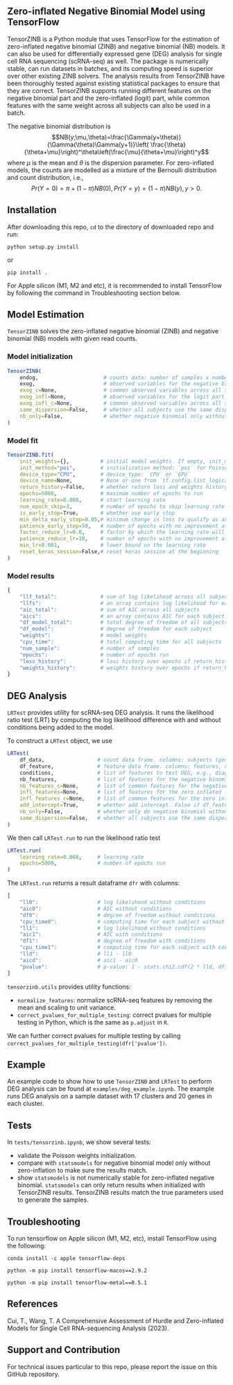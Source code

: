 ## Zero-inflated Negative Binomial Model using TensorFlow

TensorZINB is a Python module that uses TensorFlow for the estimation of zero-inflated negative binomial (ZINB) and negative binomial (NB) models. It can also be used for differentially expressed gene (DEG) analysis for single cell RNA sequencing (scRNA-seq) as well. The package is numerically stable, can run datasets in batches, and its computing speed is superior over other existing ZINB solvers. The analysis results from TensorZINB have been thoroughly tested against existing statistical packages to ensure that they are correct. TensorZINB supports running different features on the negative binomial part and the zero-inflated (logit) part, while common features with the same weight across all subjects can also be used in a batch.

The negative binomial distribution is
$$NB(y;\mu,\theta)=\frac{\Gamma(y+\theta)}{\Gamma(\theta)\Gamma(y+1)}\left( \frac{\theta}{\theta+\mu}\right)^\theta\left(\frac{\mu}{\theta+\mu}\right)^y$$
where $\mu$ is the mean and $\theta$ is the dispersion parameter. For zero-inflated models, the counts are modelled as a mixture of the Bernoulli distribution and count distribution, i.e.,
$$Pr(Y=0)=\pi+(1-\pi)NB(0),Pr(Y=y)=(1-\pi)NB(y),\,y>0.$$



## Installation

After downloading this repo, `cd` to the directory of downloaded repo and run:

`python setup.py install`

or 

`pip install .`

For Apple silicon (M1, M2 and etc), it is recommended to install TensorFlow by following the command in Troubleshooting section below.

## Model Estimation

`TensorZINB` solves the zero-inflated negative binomial (ZINB) and negative binomial (NB) models with given read counts. 

### Model initialization

``` r
TensorZINB(
    endog,                     # counts data: number of samples x number of subjects
    exog,                      # observed variables for the negative binomial part
    exog_c=None,               # common observed variables across all subjects for the nb part
    exog_infl=None,            # observed variables for the logit part
    exog_infl_c=None,          # common observed variables across all subjects for the logit part
    same_dispersion=False,     # whether all subjects use the same dispersion
    nb_only=False,             # whether negative binomial only without logit or zero-inflation part
)        
```

### Model fit

``` r
TensorZINB.fit(
    init_weights={},          # initial model weights. If empty, init_method is used to find init weights
    init_method="poi",        # initialization method: `poi` for Poisson and `nb` for negative binomial
    device_type="CPU",        # device_type: `CPU` or `GPU`
    device_name=None,         # None or one from `tf.config.list_logical_devices()`
    return_history=False,     # whether return loss and weights history during training
    epochs=5000,              # maximum number of epochs to run
    learning_rate=0.008,      # start learning rate
    num_epoch_skip=3,         # number of epochs to skip learning rate reduction
    is_early_stop=True,       # whether use early stop
    min_delta_early_stop=0.05,# minimum change in loss to qualify as an improvement
    patience_early_stop=50,   # number of epochs with no improvement after which training will be stopped
    factor_reduce_lr=0.8,     # factor by which the learning rate will be reduced
    patience_reduce_lr=10,    # number of epochs with no improvement after which learning rate will be reduced
    min_lr=0.001,             # lower bound on the learning rate
    reset_keras_session=False,# reset keras session at the beginning
)        
```

### Model results

``` r
{
    "llf_total":              # sum of log likelihood across all subjects
    "llfs":                   # an array contains log likelihood for each subject
    "aic_total":              # sum of AIC across all subjects
    "aics":                   # an array contains AIC for each subject
    "df_model_total":         # total degree of freedom of all subjects
    "df_model":               # degree of freedom for each subject
    "weights":                # model weights
    "cpu_time":               # total computing time for all subjects  
    "num_sample":             # number of samples
    "epochs":                 # number of epochs run
    "loss_history":           # loss history over epochs if return_history=True
    "weights_history":        # weights history over epochs if return_history=True
}     
```

## DEG Analysis

`LRTest` provides utility for scRNA-seq DEG analysis. It runs the likelihood ratio test (LRT) by computing the log likelihood difference with and without conditions being added to the model.

To construct a `LRTest` object, we use
``` r
LRTest(
    df_data,                 # count data frame. columns: subjects (genes), rows: samples
    df_feature,              # feature data frame. columns: features, rows: samples
    conditions,              # list of features to test DEG, e.g., diagnosis
    nb_features,             # list of features for the negative binomial model
    nb_features_c=None,      # list of common features for the negative binomial model
    infl_features=None,      # list of features for the zero inflated (logit) model
    infl_features_c=None,    # list of common features for the zero inflated (logit) model
    add_intercept=True,      # whether add intercept. False if df_feature already contains intercept
    nb_only=False,           # whether only do negative binomial without zero inflation
    same_dispersion=False,   # whether all subjects use the same dispersion
)        
```

We then call `LRTest.run` to run the likelihood ratio test
``` r
LRTest.run(
    learning_rate=0.008,     # learning rate
    epochs=5000,             # number of epochs run
)        
```

The `LRTest.run` returns a result dataframe `dfr` with columns:
``` r
[
	"ll0":                   # log likelihood without conditions
	"aic0":                  # AIC without conditions
	"df0":                   # degree of freedom without conditions
	"cpu_time0":             # computing time for each subject without conditions
	"ll1":                   # log likelihood without conditions
	"aic1":                  # AIC with conditions
	"df1":                   # degree of freedom with conditions
	"cpu_time1":             # computing time for each subject with conditions
	"lld":                   # ll1 - ll0
	"aicd":                  # aic1 - aic0
	"pvalue":                # p-value: 1 - stats.chi2.cdf(2 * lld, df1 - df0)
]      
```


`tensorzinb.utils` provides utility functions:

- `normalize_features`: normalize scRNA-seq features by removing the mean and scaling to unit variance.
- `correct_pvalues_for_multiple_testing`: correct pvalues for multiple testing in Python, which is the same as `p.adjust` in `R`.

We can further correct pvalues for multiple testing by calling `correct_pvalues_for_multiple_testing(dfr['pvalue'])`.
 
## Example

An example code to show how to use `TensorZINB` and `LRTest` to perform DEG analysis can be found at `examples/deg_example.ipynb`. The example runs DEG analysis on a sample dataset with 17 clusters and 20 genes in each cluster. 


## Tests

In `tests/tensorzinb.ipynb`, we show several tests:

- validate the Poisson weights initialization.
- compare with `statsmodels` for negative binomial model only without zero-inflation to make sure the results match.
- show `statsmodels` is not numerically stable for zero-inflated negative binomial. `statsmodels` can only return results when initialized with TensorZINB results. TensorZINB results match the true parameters used to generate the samples.


## Troubleshooting

To run tensorflow on Apple silicon (M1, M2, etc), install TensorFlow using the following:

`conda install -c apple tensorflow-deps`

`python -m pip install tensorflow-macos==2.9.2`

`python -m pip install tensorflow-metal==0.5.1`


## References
Cui, T., Wang, T. A Comprehensive Assessment of Hurdle and Zero-inflated Models for Single Cell RNA-sequencing Analysis (2023).

## Support and Contribution
For technical issues particular to this repo, please report the issue on this GitHub repository.